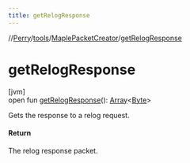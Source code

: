 ```yaml
---
title: getRelogResponse
---
```

//[Perry](../../../index.html)/[tools](../index.html)/[MaplePacketCreator](index.html)/[getRelogResponse](get-relog-response.html)



# getRelogResponse



[jvm]\
open fun [getRelogResponse](get-relog-response.html)(): [Array](https://kotlinlang.org/api/latest/jvm/stdlib/kotlin/-array/index.html)&lt;[Byte](https://kotlinlang.org/api/latest/jvm/stdlib/kotlin/-byte/index.html)&gt;



Gets the response to a relog request.



#### Return



The relog response packet.




